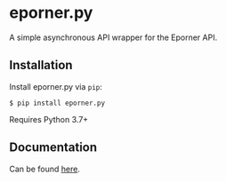 # eporner.py
A simple asynchronous API wrapper for the Eporner API.

## Installation
Install eporner.py via `pip`:

```shell
$ pip install eporner.py
```
Requires Python 3.7+

## Documentation
Can be found [here](https://epornerpy.readthedocs.io/en/latest).
